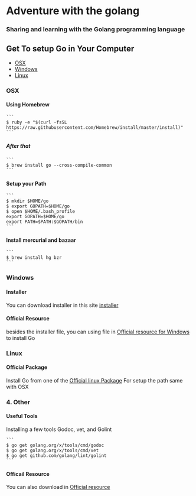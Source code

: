 # Adventure with the golang

### Sharing and learning with the Golang programming language

## Get To setup Go in Your Computer
- [OSX](#osx)
- [Windows](#windows)
- [Linux](#linux)

### OSX
#### Using Homebrew 
	```
	$ ruby -e "$(curl -fsSL https://raw.githubusercontent.com/Homebrew/install/master/install)"
	```
##### After that
	```
	$ brew install go --cross-compile-common
	```
#### Setup your Path
	```
	$ mkdir $HOME/go
	$ export GOPATH=$HOME/go
	$ open $HOME/.bash_profile
	export GOPATH=$HOME/go
	export PATH=$PATH:$GOPATH/bin
	```
#### Install mercurial and bazaar
	```
	$ brew install hg bzr
	```
### Windows

#### Installer
You can download installer in this site [installer](https://golang.org/dl/)
#### Official Resource
besides the installer file, you can using file in [Official resource for Windows ](https://golang.org/doc/install#windows) to install Go

### Linux
#### Official Package
Install Go from one of the [Official linux Package](https://golang.org/dl/)
For setup the path same with OSX
### 4. Other
#### Useful Tools
Installing a few tools Godoc, vet, and Golint

	```
	$ go get golang.org/x/tools/cmd/godoc
	$ go get golang.org/x/tools/cmd/vet
	$ go get github.com/golang/lint/golint
	```
#### Officail Resource
You can also download in [Official resource](https://golang.org/doc/go1.2#go_tools_godoc)
